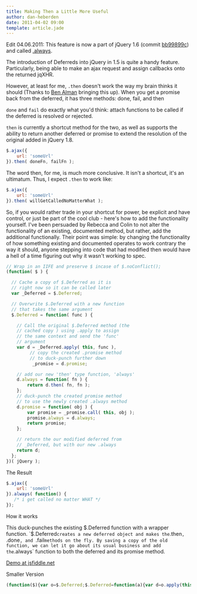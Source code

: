 ```yaml
---
title: Making Then a Little More Useful
author: dan-heberden
date: 2011-04-02 09:00
template: article.jade
---
```


Edit 04.06.2011: This feature is now a part of jQuery 1.6 (commit [bb99899c](https://github.com/jquery/jquery/commit/bb99899ca0de93dd12f5a53f409ff6f72bfcf94c)) and
called [.always](http://api.jquery.com/deferred.always/).

The introduction of Deferreds into jQuery in 1.5 is quite a handy feature.
Particularly, being able to make an ajax request and assign callbacks onto the
returned jqXHR. 

<span class="more"></span>

However, at least for me, `.then` doesn't work the way my brain thinks it
should (Thanks to [Ben Alman](http://benalman.com) bringing this up). When you
get a promise back from the deferred, it has three methods: done, fail, and
then

`done` and `fail` do exactly what you'd think: attach functions to be called if
the deferred is resolved or rejected.

`then` is currently a shortcut method for the two, as well as supports the ability
to return another deferred or promise to extend the resolution of the original added
in jQuery 1.8.

```javascript
$.ajax({
    url: 'someUrl'
}).then( doneFn, failFn );
```

The word then, for me, is much more conclusive. It isn't a shortcut, it's an
ultimatum. Thus, I expect `.then` to work like:

```javascript
$.ajax({
    url: 'someUrl'
}).then( willGetCalledNoMatterWhat );
```

So, if you would rather trade in your shortcut for power, be explicit and have
control, or just be part of the cool club - here's how to add the functionality yourself. I've been persuaded
by Rebecca and Colin to not alter the functionality of an existing, documented
method, but rather, add the additional functionally. Their point was simple: by
changing the functionality of how something existing and documented operates to
work contrary the way it should, anyone stepping into code that had modified
then would have a hell of a time figuring out why it wasn't working to spec.

```javascript
// Wrap in an IIFE and preserve $ incase of $.noConflict();
(function( $ ) {

  // Cache a copy of $.Deferred as it is
  // right now so it can be called later
  var _Deferred = $.Deferred;

  // Overwrite $.Deferred with a new function
  // that takes the same argument
  $.Deferred = function( func ) {

    // Call the original $.Deferred method (the
    // cached copy ) using .apply to assign
    // the same context and send the 'func'
    // argument
    var d = _Deferred.apply( this, func ),
         // copy the created .promise method
         // to duck-punch further down
          _promise = d.promise;

    // add our new 'then' type function, 'always'
    d.always = function( fn ) {
        return d.then( fn, fn );
    };
    // duck-punch the created promise method
    // to use the newly created .always method
    d.promise = function( obj ) {
        var promise = _promise.call( this, obj );
        promise.always = d.always;
        return promise;
    };  

    // return the our modified deferred from
    // _Deferred, but with our new .always
    return d;
  };
})( jQuery );
```

The Result

```javascript
$.ajax({
    url: 'someUrl'
}).always( function() {
   /* i get called no matter WHAT */
});
```
How it works


This duck-punches the existing $.Deferred function with a wrapper function.
`$.Deferred` creates a new deferred object and makes the `.then`, `.done`, and `.fail`
methods on the fly. By saving a copy of the old function, we can let it go
about its usual business and add the `.always` function to both the deferred and
its promise method.


[Demo at jsfiddle.net](http://jsfiddle.net/danheberden/FG8uE/)

Smaller Version

```javascript
(function($){var o=$.Deferred;$.Deferred=function(a){var d=o.apply(this,a),p=d.promise;d.always=function(f){return d.then(f,f);};d.promise=function(j){var n=p.call(this,j);n.always=d.always;return n;};return d;}})(jQuery);
```
